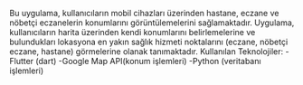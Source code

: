 Bu uygulama, kullanıcıların mobil cihazları üzerinden hastane, eczane ve 
nöbetçi eczanelerin konumlarını görüntülemelerini sağlamaktadır. 
Uygulama, kullanıcıların harita üzerinden kendi konumlarını 
belirlemelerine ve bulundukları lokasyona en yakın sağlık hizmeti 
noktalarını (eczane, nöbetçi eczane, hastane) görmelerine olanak 
tanımaktadır.
Kullanılan Teknolojiler:
-Flutter (dart)
-Google Map API(konum işlemleri)
-Python (veritabanı işlemleri)
